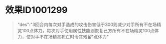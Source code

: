 # 效果ID1001299
> "des":"3回合内每次对手造成的攻击伤害低于300则减少对手所有不在场精灵100点体力，每次对手使用属性技能则恢复己方所有不在场精灵100点体力，使对手不在场精灵死亡时令其残留1点体力"
